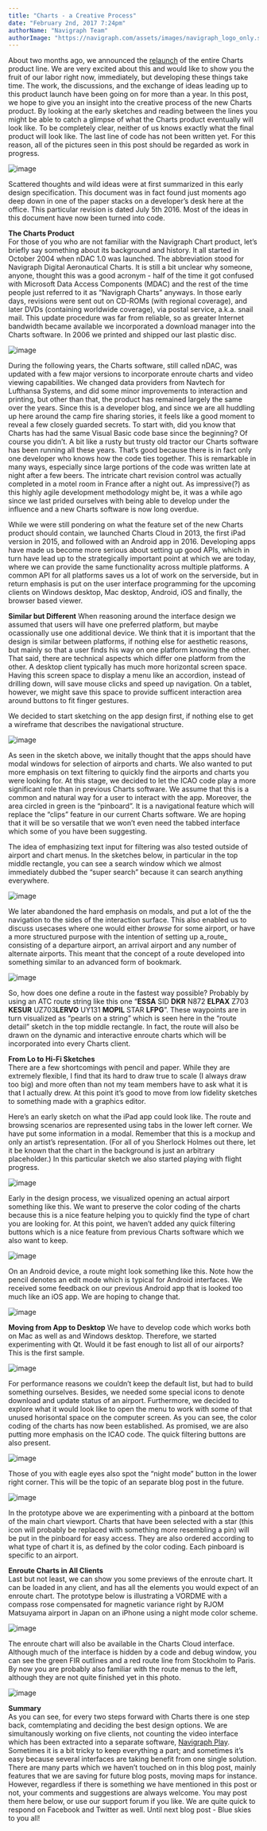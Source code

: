 ```yaml
---
title: "Charts - a Creative Process"
date: "February 2nd, 2017 7:24pm"
authorName: "Navigraph Team"
authorImage: "https://navigraph.com/assets/images/navigraph_logo_only.svg"
---
```


 About two months ago, we announced the [relaunch](http://blog.navigraph.com/post/153344256881/uncovering-next-version-of-charts) of the entire Charts product line. We are very excited about this and would like to show you the fruit of our labor right now, immediately, but developing these things take time. The work, the discussions, and the exchange of ideas leading up to this product launch have been going on for more than a year. In this post, we hope to give you an insight into the creative process of the new Charts product. By looking at the early sketches and reading between the lines you might be able to catch a glimpse of what the Charts product eventually will look like. To be completely clear, neither of us knows exactly what the final product will look like. The last line of code has not been written yet. For this reason, all of the pictures seen in this post should be regarded as work in progress.

![image](/media/156722731241_0.jpg) 

 Scattered thoughts and wild ideas were at first summarized in this early design specification. This document was in fact found just moments ago deep down in one of the paper stacks on a developer’s desk here at the office. This particular revision is dated July 5th 2016\. Most of the ideas in this document have now been turned into code.

**The Charts Product**  
For those of you who are not familiar with the Navigraph Chart product, let’s briefly say something about its background and history. It all started in October 2004 when nDAC 1.0 was launched. The abbreviation stood for Navigraph Digital Aeronautical Charts. It is still a bit unclear why someone, anyone, thought this was a good acronym - half of the time it got confused with Microsoft Data Access Components (MDAC) and the rest of the time people just referred to it as “Navigraph Charts” anyways. In those early days, revisions were sent out on CD-ROMs (with regional coverage), and later DVDs (containing worldwide coverage), via postal service, a.k.a. snail mail. This update procedure was far from reliable, so as greater Internet bandwidth became available we incorporated a download manager into the Charts software. In 2006 we printed and shipped our last plastic disc.

![image](/media/156722731241_1.jpg) 

  
 During the following years, the Charts software, still called nDAC, was updated with a few major versions to incorporate enroute charts and video viewing capabilities. We changed data providers from Navtech for Lufthansa Systems, and did some minor improvements to interaction and printing, but other than that, the product has remained largely the same over the years. Since this is a developer blog, and since we are all huddling up here around the camp fire sharing stories, it feels like a good moment to reveal a few closely guarded secrets. To start with, did you know that Charts has had the same Visual Basic code base since the beginning? Of course you didn’t. A bit like a rusty but trusty old tractor our Charts software has been running all these years. That’s good because there is in fact only one developer who knows how the code ties together. This is remarkable in many ways, especially since large portions of the code was written late at night after a few beers. The intricate chart revision control was actually completed in a motel room in France after a night out. As impressive(?) as this highly agile development methodology might be, it was a while ago since we last prided ourselves with being able to develop under the influence and a new Charts software is now long overdue.

 While we were still pondering on what the feature set of the new Charts product should contain, we launched Charts Cloud in 2013, the first iPad version in 2015, and followed with an Android app in 2016\. Developing apps have made us become more serious about setting up good APIs, which in turn have lead up to the strategically important point at which we are today, where we can provide the same functionality across multiple platforms. A common API for all platforms saves us a lot of work on the serverside, but in return emphasis is put on the user interface programming for the upcoming clients on Windows desktop, Mac desktop, Android, iOS and finally, the browser based viewer.

**Similar but Different** 
When reasoning around the interface design we assumed that users will have one preferred platform, but maybe ocassionally use one additional device. We think that it is important that the design is similar between platforms, if nothing else for aesthetic reasons, but mainly so that a user finds his way on one platform knowing the other. That said, there are technical aspects which differ one platform from the other. A desktop client typically has much more horizontal screen space. Having this screen space to display a menu like an accordion, instead of drilling down, will save mouse clicks and speed up navigation. On a tablet, however, we might save this space to provide sufficent interaction area around buttons to fit finger gestures. 

 We decided to start sketching on the app design first, if nothing else to get a wireframe that describes the navigational structure.

![image](/media/156722731241_2.jpg) 

 As seen in the sketch above, we initally thought that the apps should have modal windows for selection of airports and charts. We also wanted to put more emphasis on text filtering to quickly find the airports and charts you were looking for. At this stage, we decided to let the ICAO code play a more significant role than in previous Charts software. We assume that this is a common and natural way for a user to interact with the app. Moreover, the area circled in green is the “pinboard”. It is a navigational feature which will replace the “clips” feature in our current Charts software. We are hoping that it will be so versatile that we won’t even need the tabbed interface which some of you have been suggesting.

 The idea of emphasizing text input for filtering was also tested outside of airport and chart menus. In the sketches below, in particular in the top middle rectangle, you can see a search window which we almost immediately dubbed the “super search” because it can search anything everywhere.

![image](/media/156722731241_3.png) 

 We later abandoned the hard emphasis on modals, and put a lot of the the navigation to the sides of the interaction surface. This also enabled us to discuss usecases where one would either _browse_ for some airport, or have a more structured purpose with the intention of setting up a_route_ consisting of a departure airport, an arrival airport and any number of alternate airports. This meant that the concept of a route developed into something similar to an advanced form of bookmark.  

![image](/media/156722731241_4.png) 

 So, how does one define a route in the fastest way possible? Probably by using an ATC route string like this one “**ESSA** SID **DKR** N872 **ELPAX** Z703 **KESUR** UZ703**LERVO** UY131 **MOPIL** STAR **LFPG**”. These waypoints are in turn visualized as “pearls on a string” which is seen here in the “route detail” sketch in the top middle rectangle. In fact, the route will also be drawn on the dynamic and interactive enroute charts which will be incorporated into every Charts client. 

**From Lo to Hi-Fi Sketches**  
There are a few shortcomings with pencil and paper. While they are extremely flexible, I find that its hard to draw true to scale (I always draw too big) and more often than not my team members have to ask what it is that I actually drew. At this point it’s good to move from low fidelity sketches to something made with a graphics editor.

 Here’s an early sketch on what the iPad app could look like. The route and browsing scenarios are represented using tabs in the lower left corner. We have put some information in a modal. Remember that this is a mockup and only an artist’s representation. (For all of you Sherlock Holmes out there, let it be known that the chart in the background is just an arbitrary placeholder.) In this particular sketch we also started playing with flight progress.

![image](/media/156722731241_5.png) 

 Early in the design process, we visualized opening an actual airport something like this. We want to preserve the color coding of the charts because this is a nice feature helping you to quickly find the type of chart you are looking for. At this point, we haven’t added any quick filtering buttons which is a nice feature from previous Charts software which we also want to keep.

![image](/media/156722731241_6.png) 

 On an Android device, a route might look something like this. Note how the pencil denotes an edit mode which is typical for Android interfaces. We received some feedback on our previous Android app that is looked too much like an iOS app. We are hoping to change that.

![image](/media/156722731241_7.png) 

**Moving from App to Desktop** 
We have to develop code which works both on Mac as well as and Windows desktop. Therefore, we started experimenting with Qt. Would it be fast enough to list all of our airports? This is the first sample. 

![image](/media/156722731241_8.png) 

 For performance reasons we couldn’t keep the default list, but had to build something ourselves. Besides, we needed some special icons to denote download and update status of an airport. Furthermore, we decided to explore what it would look like to open the menu to work with some of that unused horisontal space on the computer screen. As you can see, the color coding of the charts has now been established. As promised, we are also putting more emphasis on the ICAO code. The quick filtering buttons are also present.  

![image](/media/156722731241_9.png) 

 Those of you with eagle eyes also spot the “night mode” button in the lower right corner. This will be the topic of an separate blog post in the future.

![image](/media/156722731241_10.png) 

 In the prototype above we are experimenting with a pinboard at the bottom of the main chart viewport. Charts that have been selected with a star (this icon will probably be replaced with something more resembling a pin) will be put in the pinboard for easy access. They are also ordered according to what type of chart it is, as defined by the color coding. Each pinboard is specific to an airport. 

**Enroute Charts in All Clients**  
Last but not least, we can show you some previews of the enroute chart. It can be loaded in any client, and has all the elements you would expect of an enroute chart. The prototype below is illustrating a VORDME with a compass rose compensated for magnetic variance right by RJOM Matsuyama airport in Japan on an iPhone using a night mode color scheme.

![image](/media/156722731241_11.jpg) 

 The enroute chart will also be available in the Charts Cloud interface. Although much of the interface is hidden by a code and debug window, you can see the green FIR outlines and a red route line from Stockholm to Paris. By now you are probably also familiar with the route menus to the left, although they are not quite finished yet in this photo.

![image](/media/156722731241_12.jpg) 

**Summary**  
As you can see, for every two steps forward with Charts there is one step back, comtemplating and deciding the best design options. We are simultanously working on five clients, not counting the video interface which has been extracted into a separate software, [Navigraph Play](http://blog.navigraph.com/post/154164840476/navigraph-play-a-video-on-demand-service-for). Sometimes it is a bit tricky to keep everything a part; and sometimes it’s easy because several interfaces are taking benefit from one single solution. There are many parts which we haven’t touched on in this blog post, mainly features that we are saving for future blog posts, moving maps for instance. However, regardless if there is something we have mentioned in this post or not, your comments and suggestions are always welcome. You may post them here below, or use our support forum if you like. We are quite quick to respond on Facebook and Twitter as well. Until next blog post - Blue skies to you all!